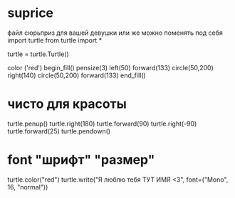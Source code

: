 # suprice
файл сюрьприз для вашей девушки или же можно поменять под себя
import turtle
from turtle import *

turtle = turtle.Turtle()

color ('red')
begin_fill()
pensize(3)
left(50)
forward(133)
circle(50,200)
right(140)
circle(50,200)
forward(133)
end_fill()

# чисто для красоты

turtle.penup()
turtle.right(180)
turtle.forward(90)
turtle.right(-90)
turtle.forward(25)
turtle.pendown()

# font "шрифт" "размер"

turtle.color("red")
turtle.write("Я люблю тебя ТУТ ИМЯ <3", font=("Mono", 16, "normal"))
